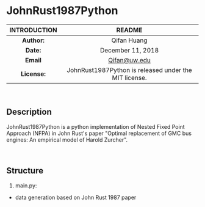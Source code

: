 # JohnRust1987Python

| INTRODUCTION  | README |
| :-----: | :------: |
| **Author:** | Qifan Huang |
| **Date:** | December 11, 2018 |
| **Email** | Qifan@uw.edu |
| **License:**| JohnRust1987Python is released under the MIT license.|

&nbsp;
## Description
JohnRust1987Python is a python implementation of Nested Fixed Point Approach (NFPA) in John Rust's paper "Optimal replacement of GMC bus engines: An empirical model of Harold Zurcher".

&nbsp;
## Structure
1. main.py: 
- data generation based on John Rust 1987 paper
